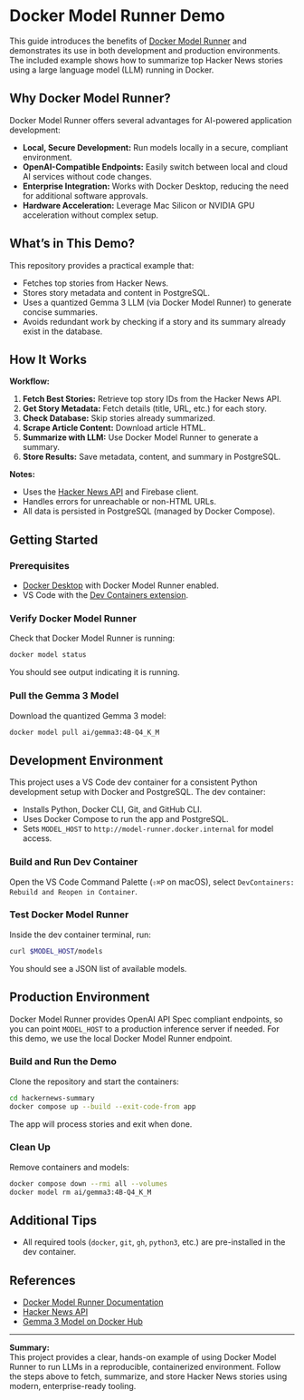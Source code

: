 # Docker Model Runner Demo

This guide introduces the benefits of [Docker Model Runner](https://www.docker.com/blog/introducing-docker-model-runner/) and demonstrates its use in both development and production environments. The included example shows how to summarize top Hacker News stories using a large language model (LLM) running in Docker.

## Why Docker Model Runner?

Docker Model Runner offers several advantages for AI-powered application development:

- **Local, Secure Development:** Run models locally in a secure, compliant environment.
- **OpenAI-Compatible Endpoints:** Easily switch between local and cloud AI services without code changes.
- **Enterprise Integration:** Works with Docker Desktop, reducing the need for additional software approvals.
- **Hardware Acceleration:** Leverage Mac Silicon or NVIDIA GPU acceleration without complex setup.

## What’s in This Demo?

This repository provides a practical example that:

- Fetches top stories from Hacker News.
- Stores story metadata and content in PostgreSQL.
- Uses a quantized Gemma 3 LLM (via Docker Model Runner) to generate concise summaries.
- Avoids redundant work by checking if a story and its summary already exist in the database.

## How It Works

**Workflow:**

1. **Fetch Best Stories:** Retrieve top story IDs from the Hacker News API.
2. **Get Story Metadata:** Fetch details (title, URL, etc.) for each story.
3. **Check Database:** Skip stories already summarized.
4. **Scrape Article Content:** Download article HTML.
5. **Summarize with LLM:** Use Docker Model Runner to generate a summary.
6. **Store Results:** Save metadata, content, and summary in PostgreSQL.

**Notes:**

- Uses the [Hacker News API](https://github.com/HackerNews/API) and Firebase client.
- Handles errors for unreachable or non-HTML URLs.
- All data is persisted in PostgreSQL (managed by Docker Compose).

## Getting Started

### Prerequisites

- [Docker Desktop](https://www.docker.com/products/docker-desktop/) with Docker Model Runner enabled.
- VS Code with the [Dev Containers extension](https://marketplace.visualstudio.com/items?itemName=ms-vscode-remote.remote-containers).

### Verify Docker Model Runner

Check that Docker Model Runner is running:

```bash
docker model status
```

You should see output indicating it is running.

### Pull the Gemma 3 Model

Download the quantized Gemma 3 model:

```bash
docker model pull ai/gemma3:4B-Q4_K_M
```

## Development Environment

This project uses a VS Code dev container for a consistent Python development setup with Docker and PostgreSQL. The dev container:

- Installs Python, Docker CLI, Git, and GitHub CLI.
- Uses Docker Compose to run the app and PostgreSQL.
- Sets `MODEL_HOST` to `http://model-runner.docker.internal` for model access.

### Build and Run Dev Container

Open the VS Code Command Palette (`⇧⌘P` on macOS), select `DevContainers: Rebuild and Reopen in Container`.

### Test Docker Model Runner

Inside the dev container terminal, run:

```bash
curl $MODEL_HOST/models
```

You should see a JSON list of available models.

## Production Environment

Docker Model Runner provides OpenAI API Spec compliant endpoints, so you can point `MODEL_HOST` to a production inference server if needed. For this demo, we use the local Docker Model Runner endpoint.

### Build and Run the Demo

Clone the repository and start the containers:

```bash
cd hackernews-summary
docker compose up --build --exit-code-from app
```

The app will process stories and exit when done.

### Clean Up

Remove containers and models:

```bash
docker compose down --rmi all --volumes
docker model rm ai/gemma3:4B-Q4_K_M
```

## Additional Tips

- All required tools (`docker`, `git`, `gh`, `python3`, etc.) are pre-installed in the dev container.

## References

- [Docker Model Runner Documentation](https://docs.docker.com/model-runner/)
- [Hacker News API](https://github.com/HackerNews/API)
- [Gemma 3 Model on Docker Hub](https://hub.docker.com/layers/ai/gemma3/4B-Q4_K_M/images/sha256-0b329b335467cccf7aa219e8f5e1bd65e59b6dfa81cfa42fba2f8881268fbf82)

---

**Summary:**  
This project provides a clear, hands-on example of using Docker Model Runner to run LLMs in a reproducible, containerized environment. Follow the steps above to fetch, summarize, and store Hacker News stories using modern, enterprise-ready tooling.
